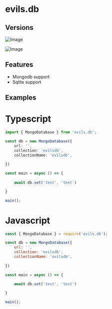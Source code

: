 
# evils.db

## Versions
![Image](https://img.shields.io/npm/v/evils.db)

![Image](https://nodei.co/npm/evils.db.png)

## Features

- Mongodb support
- Sqlite support

## Examples

# Typescript
```typescript
import { MongoDatabase } from 'evils.db';

const db = new MongoDatabase({
    url: '',
    collection: 'evilsdb',
    collectionName: 'evilsdb',
    
})

const main = async () => {
    
    await db.set('test', 'test')

}

main();
```

# Javascript

```javascript
const { MongoDatabase } = require('evils.db');

const db = new MongoDatabase({
    url: '',
    collection: 'evilsdb',
    collectionName: 'evilsdb',
    
})

const main = async () => {
    
    await db.set('test', 'test')

}

main();
```
